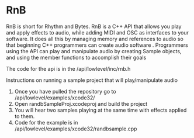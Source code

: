 # RnB
RnB is short for Rhythm and Bytes. RnB is a C++ API that allows you play and apply effects to audio, while adding MIDI and OSC as interfaces to your software. It does all this by managing memory and references to audio so that beginning C++ programmers can create audio software . Programmers using the API can play and manipulate audio by creating Sample objects, and using the member functions to accomplish their goals

The code for the api is in the /api/lowlevel/inc/rnb.h

Instructions on running a sample project that will play/manipulate audio

1. Once you have pulled the repository go to /api/lowlevel/examples/xcode32/
2. Open randbSampleProj.xcodeproj and build the project
3. You will hear two samples playing at the same time with effects applied to them. 
4. Code for the example is in /api/lowlevel/examples/xcode32/randbsample.cpp


